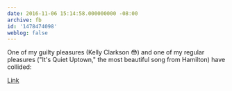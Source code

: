 ```yaml
---
date: 2016-11-06 15:14:58.000000000 -08:00
archive: fb
id: '1478474098'
weblog: false
---
```


One of my guilty pleasures (Kelly Clarkson 😳) and one of my regular pleasures ("It's Quiet Uptown," the most beautiful song from Hamilton) have collided:

[Link](https://www.youtube.com/watch?v=Fqw0uRLPp94)